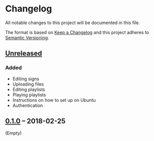 Changelog
=========

All notable changes to this project will be documented in this file.

The format is based on [Keep a Changelog] and this project adheres to [Semantic
Versioning].


[Unreleased]
------------

### Added

- Editing signs
- Uploading files
- Editing playlists
- Playing playlists
- Instructions on how to set up on Ubuntu
- Authentication


[0.1.0] – 2018-02-25
---------------------

(Empty)


[Keep a Changelog]: http://keepachangelog.com/en/1.0.0/
[Semantic Versioning]: http://semver.org/spec/v2.0.0.html
[Unreleased]: https://github.com/henrik-leppa/react-digital-signage-player/compare/732fad4eb5b81bb6947c52211bbdda8ce201ee8a...develop
[0.1.0]: https://github.com/henrik-leppa/react-digital-signage-player/compare/732fad4eb5b81bb6947c52211bbdda8ce201ee8a...0.1.0

